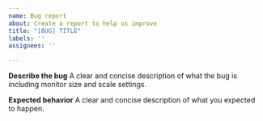 ```yaml
---
name: Bug report
about: Create a report to help us improve
title: "[BUG] TITLE"
labels: ''
assignees: ''

---
```


**Describe the bug**
A clear and concise description of what the bug is including monitor size and scale settings.

**Expected behavior**
A clear and concise description of what you expected to happen.
